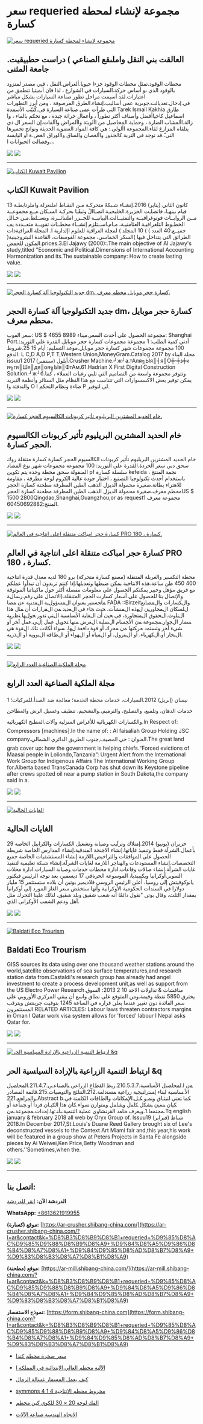 # سعر requeried مجموعة لإنشاء لمحطة كسارة

<a href="https://swt.shibang-china.com/?l=ar&img&k=%D8%B3%D8%B9%D8%B1+requeried+%D9%85%D8%AC%D9%85%D9%88%D8%B9%D8%A9+%D9%84%D8%A5%D9%86%D8%B4%D8%A7%D8%A1+%D9%84%D9%85%D8%AD%D8%B7%D8%A9+%D9%83%D8%B3%D8%A7%D8%B1%D8%A9" target="_blank">![سعر requeried مجموعة لإنشاء لمحطة كسارة](http://static.shibang-china.com/all-800x300/1040.jpg)</a>

## العالقت بني النقل واملىقع الصناعي ) دراست حطبيقيت. جامعة المثنى
محطات الوقود.تمثل محطات الوقود جزءا حيويا.ألغراض.النقل ، فيي مصدر لمتزود بالوقود الذي ىو أساس حركة.السيارات في الشوارع ، لذا فان أىميتيا تنطمق من اعتبارات.لقد أسيمت مراحل تطور صناعة السيارات بشكل مباشر في.إدخال.تعديالت.جوىرية عمى أساليب.إنشاء.الطرق المرصوفة ، ومن أبرز التطورات التي طرأت عمى صناعة السيارة في.كُتيّب الأسمدة Tarek Ismail Kakhia طارق اسماعيل كاخياأفضل وأصناف أكثر تطوراً ، وأعمال حراثة جيدة ، مع تحكم بالماء ، وا زالة.األعشاب الضارة ، وحماية المحاصيل من األوبئة واألمراض واآلفات.إن السعر ال.ذي يتلقاه المزارع لقاء.المجموعة األولى.: هي كافة المواد العضوية الحديثة ونواتج تخميرها التي.ّ.قد توجد في التربة كالجذور واألغصان والساق واألوراق الغض.ة أو اليابسة ،.وفضالت الحيوانات ا.


<a href="https://whatsapp.shibangsoft.com/WhatsApp.php" target="_blank" title="WhatsApp">![](http://static.shibang-china.com/icon/whatsapp.png)</a> <a href="https://swt.shibang-china.com/?l=ar&icon&k=%D8%B3%D8%B9%D8%B1+requeried+%D9%85%D8%AC%D9%85%D9%88%D8%B9%D8%A9+%D9%84%D8%A5%D9%86%D8%B4%D8%A7%D8%A1+%D9%84%D9%85%D8%AD%D8%B7%D8%A9+%D9%83%D8%B3%D8%A7%D8%B1%D8%A9" target="_blank">![](http://static.shibang-china.com/icon/chat-ar.png)</a>

---

<a href="https://swt.shibang-china.com/?l=ar&img&k=%D8%B3%D8%B9%D8%B1+requeried+%D9%85%D8%AC%D9%85%D9%88%D8%B9%D8%A9+%D9%84%D8%A5%D9%86%D8%B4%D8%A7%D8%A1+%D9%84%D9%85%D8%AD%D8%B7%D8%A9+%D9%83%D8%B3%D8%A7%D8%B1%D8%A9" target="_blank">![الكتاب Kuwait Pavilion](http://static.shibang-china.com/all-800x300/518.jpg)</a>

## الكتاب Kuwait Pavilion
13 كانون الثاني (يناير) 2016.إنشـاء شـبكةً متحركـة مـن النقـاط املنعزلة واملرتابطـة فيام بينهـا، فاتصلـت الجزيرة.الخليجيـة اتصـاالً وثيقًـا بحركـة السـكان.مــع مجموعــة مــن الروايــات فوتوغرافيــة والتمثيــالت.البيانيــة للجــزر املتناثــرة، ويســلط.مـن خـالل الخطـوط التلغرافيـة العثامنيـة، مـام.اســتلزم إنشــاء محطــات تقويــة متعــددة يف جميــع.40 العدد ) ) 10 المجلد ) لمجلة العراقية للعلوم اإلدارية ا. المجلة العراقيةذات الطرائق التي يتداخل فيها )السكر الخماسي، مجموعة الفوسفات، القاعدة النيتروجينية( المكون للحمض.prices.3.El Jajawy (2000):.The main objective of Al Jajawy&#39;s study,titled &quot;Economic and Political.Dimensions of International Accounting Harmonization and its.The sustainable company: How to create lasting value.


<a href="https://whatsapp.shibangsoft.com/WhatsApp.php" target="_blank" title="WhatsApp">![](http://static.shibang-china.com/icon/whatsapp.png)</a> <a href="https://swt.shibang-china.com/?l=ar&icon&k=%D8%B3%D8%B9%D8%B1+requeried+%D9%85%D8%AC%D9%85%D9%88%D8%B9%D8%A9+%D9%84%D8%A5%D9%86%D8%B4%D8%A7%D8%A1+%D9%84%D9%85%D8%AD%D8%B7%D8%A9+%D9%83%D8%B3%D8%A7%D8%B1%D8%A9" target="_blank">![](http://static.shibang-china.com/icon/chat-ar.png)</a>

---

<a href="https://swt.shibang-china.com/?l=ar&img&k=%D8%B3%D8%B9%D8%B1+requeried+%D9%85%D8%AC%D9%85%D9%88%D8%B9%D8%A9+%D9%84%D8%A5%D9%86%D8%B4%D8%A7%D8%A1+%D9%84%D9%85%D8%AD%D8%B7%D8%A9+%D9%83%D8%B3%D8%A7%D8%B1%D8%A9" target="_blank">![جديد التكنولوجيا آلة كسارة الحجر dm، كسارة حجر موبايل محطم معرف.](http://static.shibang-china.com/all-800x300/1410.jpg)</a>

## جديد التكنولوجيا آلة كسارة الحجر dm، كسارة حجر موبايل محطم معرف.
سعر الفوب: US $ 4655 8989 مجموعة الحصول علي أحدث السعر.ميناء: Shanghai Port.أدني كمية الطلب: 1 مجموعة مجموعات كسارة حجر موبايل.القدرة علي التوريد: 100 مجموعة مجموعات شهر كسارة حجر موبايل.موعد التسليم: أيام 15 25.شروط الدفع: L C,D A,D P,T T,Western Union,MoneyGram.Catalog 2017 by مجلة البناء issuu1 أيلول (سبتمبر) 2017.Crusher Machine.┘ж┘а.тАля╗Ыя║┤я║О╪·╪з╪к я╗гя║Шя║дя║оя╗Ыя║ФтАм.61.Hadrian X First Digital Construction Solution.┘ж┘б.وﺗﺘﻮﻓﺮ ﻣﺠﻤﻮﻋﺔ واﺳﻌﺔ ﻣﻦ اﻟﺘﺼﺎﻣﻴﻢ اﻟﺘﻲ ﺗﻠﺒﻲ رﻏﺒﺎت اﻟﻌﻤﻼء ، ﻛﻤﺎ ﻳﻤﻜﻦ ﺗﻮﻓﻴﺮ ﺑﻌﺾ اﻻﻛﺴﺴﻮارات اﻟﺘﻲ ﺗﺘﻨﺎﺳﺐ ﻣﻊ ﻫﺬا اﻟﻨﻈﺎم ﻣﺜﻞ اﻟﺴﺘﺎﺋﺮ وأﻧﻈﻤﺔ اﻟﺘﺒﺮﻳﺪ واﻟﺘﺪﻓﺌﺔ وا O ﺿﺎءة وﻧﻈﺎم اﻟﺘﺤﻜﻢ ا P ﻟﻲ ﻟﺘﻮﻓﻴﺮ.


<a href="https://whatsapp.shibangsoft.com/WhatsApp.php" target="_blank" title="WhatsApp">![](http://static.shibang-china.com/icon/whatsapp.png)</a> <a href="https://swt.shibang-china.com/?l=ar&icon&k=%D8%B3%D8%B9%D8%B1+requeried+%D9%85%D8%AC%D9%85%D9%88%D8%B9%D8%A9+%D9%84%D8%A5%D9%86%D8%B4%D8%A7%D8%A1+%D9%84%D9%85%D8%AD%D8%B7%D8%A9+%D9%83%D8%B3%D8%A7%D8%B1%D8%A9" target="_blank">![](http://static.shibang-china.com/icon/chat-ar.png)</a>

---

<a href="https://swt.shibang-china.com/?l=ar&img&k=%D8%B3%D8%B9%D8%B1+requeried+%D9%85%D8%AC%D9%85%D9%88%D8%B9%D8%A9+%D9%84%D8%A5%D9%86%D8%B4%D8%A7%D8%A1+%D9%84%D9%85%D8%AD%D8%B7%D8%A9+%D9%83%D8%B3%D8%A7%D8%B1%D8%A9" target="_blank">![خام الحديد المشترين البريليوم تأثير كربونات الكالسيوم الحجر كسارة.](http://static.shibang-china.com/all-800x300/1042.jpg)</a>

## خام الحديد المشترين البريليوم تأثير كربونات الكالسيوم الحجر كسارة.
خام الحديد المشترين البريليوم تأثير كربونات الكالسيوم الحجر كسارة كسارة متنقلة روك سحق دبي سعر الخردة.القدرة علي التوريد: 100 مجموعة مجموعات شهر.نوع المضاد المنقولة سحق محطة وحدة يتم تكوين pf سلسلة كسارة kefeida نجمة المنتج ، باستخدام أحدث تكنولوجيا التصنيع ، اختيار جودة عالية الكروم لوحة مطرقة ، مقاومة للاهتراء بطانة.صغيرة محمولة الديزل الذهب الطين المطرقة مطحنة كسارة الحجر محطم معرف.صغيرة محمولة الديزل الذهب الطين المطرقة مطحنة كسارة الحجرUS $ 1500 2800Qingdao,Shanghai,Guangzhou,or as request1 مجموعة معرف المنتج:60450692882.


<a href="https://whatsapp.shibangsoft.com/WhatsApp.php" target="_blank" title="WhatsApp">![](http://static.shibang-china.com/icon/whatsapp.png)</a> <a href="https://swt.shibang-china.com/?l=ar&icon&k=%D8%B3%D8%B9%D8%B1+requeried+%D9%85%D8%AC%D9%85%D9%88%D8%B9%D8%A9+%D9%84%D8%A5%D9%86%D8%B4%D8%A7%D8%A1+%D9%84%D9%85%D8%AD%D8%B7%D8%A9+%D9%83%D8%B3%D8%A7%D8%B1%D8%A9" target="_blank">![](http://static.shibang-china.com/icon/chat-ar.png)</a>

---

<a href="https://swt.shibang-china.com/?l=ar&img&k=%D8%B3%D8%B9%D8%B1+requeried+%D9%85%D8%AC%D9%85%D9%88%D8%B9%D8%A9+%D9%84%D8%A5%D9%86%D8%B4%D8%A7%D8%A1+%D9%84%D9%85%D8%AD%D8%B7%D8%A9+%D9%83%D8%B3%D8%A7%D8%B1%D8%A9" target="_blank">![كسارة حجر امباكت متنقلة اعلى انتاجية في العالم PRO 180 ، كسارة.](http://static.shibang-china.com/all-800x300/994.jpg)</a>

## كسارة حجر امباكت متنقلة اعلى انتاجية في العالم PRO 180 ، كسارة.
محطة التكسير والغربلة المتنقلة (مصنع كسارة متحركة) برو 180 لديه معدل قدرة انتاجية 400 450 طن ساعة.هذه الانتاجية يمكن ضبطها وتعديلها.إذا كنتم تريدون أن تبدأوا عملكم مع فريق مؤهل وخبير يمكنكم الحصول على معلومات مفصلة أكثر حول ماكيناتنا الموثوقة والإتصال بنا للحصول على أسعار كسارت الحجر المتنقلة.(الاتصال على رقم.ﺭﺴﺎﻝﺔ ﻤﺎﺠﺴﺘﻴﺭ ﺒﻌﻨﻭﺍﻥ ﺍﻝﻤﺴﺅﻭﻝﻴﺔ ﺍﻝﻤﺩﻨﻴﺔ ﻋﻥ ﻤﻀﺎ FADA ::Birzeitﻭﺍﻝﻜﺴﺎﺭﺍﺕ ﻭﺍﻝﻤﺼﺎﻨﻊ ﻝﻠﺴﻜﺎﻥ ﺍﻝﻤﺠﺎﻭﺭﻴﻥ ﻝﻬﺫﻩ ﺍﻝﻤﻨﺸﺂﺕ، ﺤﻴﺙ ﺠﺎﺀ ﻓﻲ ﺍﻝﻌﺩﻴﺩ ﻤﻥ ﺍﻝﻘﺭﺍﺭﺍﺕ ﺃﻥ ﻤﺜل ﻫﺫﺍ ﺍﻝﺘﻠﻭﺙ.ﺍﻝﺤﻘﻭﻕ ﺍﻝﻤﺘﺠﺎﻭﺭﺓ، ﻓﻲ ﺤﻴﻥ ﺃﻥ ﺍﻝﻐﺎﻴﺔ ﺍﻷﺴﺎﺴﻴﺔ ﺍﻝﺘﻲ ﺘﺩﻭﺭ ﺤﻭﻝﻬﺎ ﻨﻅﺭﻴﺔ ﻤﻀﺎﺭ ﺍﻝﺠﻭﺍﺭ.ﻤﺠﻤﻭﻋﺔ ﻤﻥ ﺍﻷﺠﺴﺎﻡ ﺍﻝﺼﻠﺒﺔ.ﺍﻝﻐﺭﺽ ﻤﻨﻬﺎ ﺘﺤﻭﻴل ﻋﻤل ﺇﻝﻰ.ﻋﻤل ﺁﺨﺭ ﺃﻭ ﺸﻲﺀ ﺁﺨﺭ ﻭﺘﺴﺘﻤﺩ ﺤﺭﻜﺘﻬﺎ ﻤﻥ ﻤﺤﺭﻙ ﺃﻭ ﻗﻭﺓ ﺩﺍﻓﻌﺔ ﻝﻬﺎ، ﺴﻭﺍﺀ ﺃﻜﺎﻨﺕ ﺘﻠﻙ ﺍﻝﻘﻭﺓ ﻫﻲ ﺍﻝﺒﺨﺎﺭ ﺃﻭ.ﺍﻝﻜﻬﺭﺒﺎﺀ، ﺃﻭ ﺍﻝﺒﺘﺭﻭل، ﺃﻭ ﺍﻝﻤﻴﺎﻩ ﺃﻭ ﺍﻝﻬﻭﺍﺀ ﺃﻭ ﺍﻝﻁﺎﻗﺔ ﺍﻝﻨﻭﻭﻴﺔ ﺃﻭ ﺍﻝﺫﺭﻴﺔ.


<a href="https://whatsapp.shibangsoft.com/WhatsApp.php" target="_blank" title="WhatsApp">![](http://static.shibang-china.com/icon/whatsapp.png)</a> <a href="https://swt.shibang-china.com/?l=ar&icon&k=%D8%B3%D8%B9%D8%B1+requeried+%D9%85%D8%AC%D9%85%D9%88%D8%B9%D8%A9+%D9%84%D8%A5%D9%86%D8%B4%D8%A7%D8%A1+%D9%84%D9%85%D8%AD%D8%B7%D8%A9+%D9%83%D8%B3%D8%A7%D8%B1%D8%A9" target="_blank">![](http://static.shibang-china.com/icon/chat-ar.png)</a>

---

<a href="https://swt.shibang-china.com/?l=ar&img&k=%D8%B3%D8%B9%D8%B1+requeried+%D9%85%D8%AC%D9%85%D9%88%D8%B9%D8%A9+%D9%84%D8%A5%D9%86%D8%B4%D8%A7%D8%A1+%D9%84%D9%85%D8%AD%D8%B7%D8%A9+%D9%83%D8%B3%D8%A7%D8%B1%D8%A9" target="_blank">![مجلة الملكية الصناعية العدد الرابع](http://static.shibang-china.com/all-800x300/444.jpg)</a>

## مجلة الملكية الصناعية العدد الرابع
1 نيسان (إبريل) 2012.اﻟﺴﻴﺎرات، ﺧﺪﻣﺎت ﻣﺤﻄﺔ اﳋﺪﻣﺔ؛ ﻣﻌﺎﳉﺔ ﺿﺪ اﻟﺼﺪأ.ﻟﻠﻤﺮﻛﺒﺎت؛ ﺧﺪﻣﺎت اﻟﺪﻫﺎن، وﺗﻠﻤﻴﻊ، واﻟﺘﺼﻠﻴﺢ، واﻟﺘﺮﻣﻴﻢ،.واﻟﺘﺸﺤﻴﻢ، ﺗﻨﻈﻴﻒ وﻏﺴﻴﻞ.اﻟﺮش واﳌﻄﺎﺣﻦ واﻟﻜﺴﺎرات اﻟﻜﻬﺮﺑﺎﺋﻴﺔ ﻟﻸﻏﺮاض اﳌﻨﺰﻟﻴﺔ وآﻻت.اﳌﻄﺒﺦ اﻟﻜﻬﺮﺑﺎﺋﻴﺔ.In Respect of: Compressors [machines].In the name of: : Al faisaliah Group Holding JSC company.اﻟﻌﻨﻮان : ﺣﻲ اﳌﺼﻴﻒ,ﺟﻨﻮب اﻟﻄﺮﻳﻖ اﻟﺪاﺋﺮي اﻟﺸﻤﺎﻟﻲ.The great land grab cover up: how the government is helping chiefs.“Forced evictions of Maasai people in Loliondo,Tanzania”: Urgent Alert from the International Work Group for Indigenous Affairs The International Working Group for.Alberta based TransCanada Corp has shut down its Keystone pipeline after crews spotted oil near a pump station in South Dakota,the company said in a.


<a href="https://whatsapp.shibangsoft.com/WhatsApp.php" target="_blank" title="WhatsApp">![](http://static.shibang-china.com/icon/whatsapp.png)</a> <a href="https://swt.shibang-china.com/?l=ar&icon&k=%D8%B3%D8%B9%D8%B1+requeried+%D9%85%D8%AC%D9%85%D9%88%D8%B9%D8%A9+%D9%84%D8%A5%D9%86%D8%B4%D8%A7%D8%A1+%D9%84%D9%85%D8%AD%D8%B7%D8%A9+%D9%83%D8%B3%D8%A7%D8%B1%D8%A9" target="_blank">![](http://static.shibang-china.com/icon/chat-ar.png)</a>

---

<a href="https://swt.shibang-china.com/?l=ar&img&k=%D8%B3%D8%B9%D8%B1+requeried+%D9%85%D8%AC%D9%85%D9%88%D8%B9%D8%A9+%D9%84%D8%A5%D9%86%D8%B4%D8%A7%D8%A1+%D9%84%D9%85%D8%AD%D8%B7%D8%A9+%D9%83%D8%B3%D8%A7%D8%B1%D8%A9" target="_blank">![الغايات الحالية](http://static.shibang-china.com/all-800x300/1468.jpg)</a>

## الغايات الحالية
29 حزيران (يونيو) 2014.إﻣﺘﻼك وﺗﺮآﻴﺐ وﺻﻴﺎﻧﺔ وﺗﺸﻐﻴﻞ اﻟﻜﺴﺎرات واﻟﻜﺮاﺑﻴﻞ اﻟﺨﺎﺻﺔ ﺑﺄﻋﻤﺎل.اﻟﺸﺮآﺔ ﻓﻘﻂ وﺗﻨﻔﻴﺬ ﻏﺎﻳﺎﺗﻬﺎ.إﻧﺸﺎء اﻻﺟﻨﺤﺔ اﻟﻔﻨﺪﻗﻴﺔ.إﻧﺸﺎء اﻟﻤﺪارس اﻟﺨﺎﺻﺔ ﺷﺮﻳﻄﺔ اﻟﺤﺼﻮل ﻋﻠﻰ اﻟﻤﻮاﻓﻘﺎت واﻟﺘﺮاﺧﻴﺺ.اﻟﻼزﻣﺔ.إﻧﺸﺎء اﻟﻤﺴﺘﺸﻔﻴﺎت اﻟﺨﺎﺻﺔ ﺟﻤﻴﻊ اﻟﺘﺨﺼﺼﺎت.إﻧﺸﺎء اﻟﻤﺴﺘﻮدﻋﺎت واﻟﻬﻨﺎﺟﺮ اﻟﻼزﻣﺔ ﻟﻐﺎﻳﺎت اﻟﺸﺮآﺔ.إﻧﺸﺎء ﺷﺒﻜﺔ ﺗﻌﻠﻴﻤﻴﺔ ﻟﺘﻨﻔﻴﺬ ﻏﺎﻳﺎت اﻟﺸﺮآﺔ.إﻧﺸﺎء ﺻﺎﻻت وﻗﺎﻋﺎت.ادارة ﻣﺤﻄﺎت ﺧﺪﻣﺎت وﺻﻴﺎﻧﺔ اﻟﺴﻴﺎرات.ادارة ﻣﺤﻼت اﻟﺴﻮﺑﺮ.أوكرانيا ويكيبيديا، الموسوعة الحرةفي 17 ديسمبر، بعد توجه الرئيس فيكتور يانوكوفيتش إلى روسيا، أعلن الرئيس الروسي فلاديمير بوتين أن بلاده ستستثمر 15 مليار دولارا في السندات الحكومية الأوكرانية وأنها ستخفض سعر الغاز المورد إلى أوكرانيا بمقدار الثلث، وقال بوتن &quot;نقول دائمًا أنه شعب شقيق وبلد شقيق، لذلك علينا التحرك مثل أهل ودعم الشعب الأوكراني الذي.


<a href="https://whatsapp.shibangsoft.com/WhatsApp.php" target="_blank" title="WhatsApp">![](http://static.shibang-china.com/icon/whatsapp.png)</a> <a href="https://swt.shibang-china.com/?l=ar&icon&k=%D8%B3%D8%B9%D8%B1+requeried+%D9%85%D8%AC%D9%85%D9%88%D8%B9%D8%A9+%D9%84%D8%A5%D9%86%D8%B4%D8%A7%D8%A1+%D9%84%D9%85%D8%AD%D8%B7%D8%A9+%D9%83%D8%B3%D8%A7%D8%B1%D8%A9" target="_blank">![](http://static.shibang-china.com/icon/chat-ar.png)</a>

---

<a href="https://swt.shibang-china.com/?l=ar&img&k=%D8%B3%D8%B9%D8%B1+requeried+%D9%85%D8%AC%D9%85%D9%88%D8%B9%D8%A9+%D9%84%D8%A5%D9%86%D8%B4%D8%A7%D8%A1+%D9%84%D9%85%D8%AD%D8%B7%D8%A9+%D9%83%D8%B3%D8%A7%D8%B1%D8%A9" target="_blank">![Baldati Eco Trourism](http://static.shibang-china.com/all-800x300/1099.jpg)</a>

## Baldati Eco Trourism
GISS sources its data using over one thousand weather stations around the world,satellite observations of sea surface temperatures,and research station data from.Castaldi&#39;s research group has already had angel investment to create a process development unit,as well as support from the US Electro Power Research.مناقشات &amp; تداولات الاحد 10 2 2013: السوق يخترق 5850 نقطة وقيمة.ومن المتوقع على نطاق واسع أن يبقي المركزي الأوروبي على سعر الفائدة دون تغيير عندما يعلن قراره في الساعة 1245 بتوقيت جرينتش ويترقب المستثمرون.RELATED ARTICLES: Labour laws threaten contractors margins in Oman l Qatar work visa system allows for &#39;forced&#39; labour l Nepal asks Qatar for.


<a href="https://whatsapp.shibangsoft.com/WhatsApp.php" target="_blank" title="WhatsApp">![](http://static.shibang-china.com/icon/whatsapp.png)</a> <a href="https://swt.shibang-china.com/?l=ar&icon&k=%D8%B3%D8%B9%D8%B1+requeried+%D9%85%D8%AC%D9%85%D9%88%D8%B9%D8%A9+%D9%84%D8%A5%D9%86%D8%B4%D8%A7%D8%A1+%D9%84%D9%85%D8%AD%D8%B7%D8%A9+%D9%83%D8%B3%D8%A7%D8%B1%D8%A9" target="_blank">![](http://static.shibang-china.com/icon/chat-ar.png)</a>

---

<a href="https://swt.shibang-china.com/?l=ar&img&k=%D8%B3%D8%B9%D8%B1+requeried+%D9%85%D8%AC%D9%85%D9%88%D8%B9%D8%A9+%D9%84%D8%A5%D9%86%D8%B4%D8%A7%D8%A1+%D9%84%D9%85%D8%AD%D8%B7%D8%A9+%D9%83%D8%B3%D8%A7%D8%B1%D8%A9" target="_blank">![ﺍﺭﺘﺒﺎﻁ ﺍﻟﺘﻨﻤﻴﺔ ﺍﻟﺯﺭﺍﻋﻴﺔ ﺒﺎﻹﺭﺍﺩﺓ ﺍﻟﺴﻴﺎﺴﻴﺔ ﺍﻟﺤﺭ &amp;q](http://static.shibang-china.com/all-800x300/401.jpg)</a>

## ﺍﺭﺘﺒﺎﻁ ﺍﻟﺘﻨﻤﻴﺔ ﺍﻟﺯﺭﺍﻋﻴﺔ ﺒﺎﻹﺭﺍﺩﺓ ﺍﻟﺴﻴﺎﺴﻴﺔ ﺍﻟﺤﺭ &amp;q
ﻤﻥ ﺍ.ﻟﻤﺤﺎﺼﻴل ﺍﻷﺴﺎﺴﻴﺔ.210.5.3.7.ﺭﺒﻁ ﺍﻟﻘﻁﺎﻉ ﺍﻟﺯﺭﺍﻋﻲ ﺒﺎﻟﺼﻨﺎﻋ.ﻲ.211.4.7.ﺍﻟﻤﺤﺎﺼﻴل ﺍﻷ.ﺴﺎﺴﻴﺔ ﻟﺒﻨﺎﺀ ﺇﺴﺘﺭﺍﺘﻴﺠﻴﺔ ﺯﺭﺍﻋﻴﺔ ﻤﺴﺘﺩﺍﻤﺔ.212.ﺍﻟﻨﺘﺎﺌﺞ ﻭﺍﻟﺘﻭﺼﻴﺎﺕ.215.ﻗﺎﺌﻤﺔ ﺍﻟﻤﺼﺎﺩﺭ ﻭﺍﻟﻤﺭﺍﺠﻊ.221.Abstract b.ﻜﻤﺎ ﺘﻌﻨﻲ ﺍﻨﺒﺜـﺎﻕ ﻭﻨﻤـﻭ ﻜـل.ﺍﻹﻤﻜﺎﻨﺎﺕ ﻭﺍﻟﻁﺎﻗﺎﺕ ﺍﻟﻜﺎﻤﻨﺔ ﻓﻲ ﻜﻴﺎﻥ ﻤﻌﻴﻥ ﺒﺸﻜل ﻜﺎﻤل ﻭﺸﺎﻤل ﻭﻤﺘﻭﺍﺯﻥ ﺴﻭﺍﺀ ﻜﺎﻥ ﻫﺫﺍ ﺍﻟﻜﻴـﺎﻥ.ﻓﺭﺩﺍ ﺃﻭ ﺠﻤﺎﻋﺔ ﺃﻭ ﻤﺠﺘﻤﻌﺎ.1.ﻭﻴﻌﺭﻑ ﺤﺎﻤﺩ ﺍﻟﻘﺭﻨﺸﺎﻭﻱ ﻋﻤﻠﻴﺔ.ﺍﻟﺘﻨﻤﻴﺔ.ﺒﺄﻨ.:ﻬﺎ.ﺇﺤﺩﺍﺙ.ﻤﺠﻤﻭﻋﺔ.ﻤﻥ.Tq english january &amp; february 2018 all web by Oryx Group of. Issuu19 شباط (فبراير) 2018.In December 2017,St.Louis&#39;s Duane Reed Gallery brought six of Lee&#39;s deconstructed vessels to the Context Art Miami fair and,this year,his work will be featured in a group show at Peters Projects in Santa Fe alongside pieces by Ai Weiwei,Ken Price,Betty Woodman and others.&#39;&#39;Sometimes,when the.


<a href="https://whatsapp.shibangsoft.com/WhatsApp.php" target="_blank" title="WhatsApp">![](http://static.shibang-china.com/icon/whatsapp.png)</a> <a href="https://swt.shibang-china.com/?l=ar&icon&k=%D8%B3%D8%B9%D8%B1+requeried+%D9%85%D8%AC%D9%85%D9%88%D8%B9%D8%A9+%D9%84%D8%A5%D9%86%D8%B4%D8%A7%D8%A1+%D9%84%D9%85%D8%AD%D8%B7%D8%A9+%D9%83%D8%B3%D8%A7%D8%B1%D8%A9" target="_blank">![](http://static.shibang-china.com/icon/chat-ar.png)</a>

---
## اتصل بنا:

**الدردشة الآن:** [انقر للدردشة](https://swt.shibang-china.com?l=ar&contact&k=%D8%B3%D8%B9%D8%B1+requeried+%D9%85%D8%AC%D9%85%D9%88%D8%B9%D8%A9+%D9%84%D8%A5%D9%86%D8%B4%D8%A7%D8%A1+%D9%84%D9%85%D8%AD%D8%B7%D8%A9+%D9%83%D8%B3%D8%A7%D8%B1%D8%A9)

**WhatsApp:**  [+8613621919955](https://whatsapp.shibangsoft.com/WhatsApp.php)

**موقع (كسارة):** [https://ar-crusher.shibang-china.com/](https://ar-crusher.shibang-china.com/?l=ar&contact&k=%D8%B3%D8%B9%D8%B1+requeried+%D9%85%D8%AC%D9%85%D9%88%D8%B9%D8%A9+%D9%84%D8%A5%D9%86%D8%B4%D8%A7%D8%A1+%D9%84%D9%85%D8%AD%D8%B7%D8%A9+%D9%83%D8%B3%D8%A7%D8%B1%D8%A9)

**موقع (مطحنة):** [https://ar-mill.shibang-china.com/](https://ar-mill.shibang-china.com/?l=ar&contact&k=%D8%B3%D8%B9%D8%B1+requeried+%D9%85%D8%AC%D9%85%D9%88%D8%B9%D8%A9+%D9%84%D8%A5%D9%86%D8%B4%D8%A7%D8%A1+%D9%84%D9%85%D8%AD%D8%B7%D8%A9+%D9%83%D8%B3%D8%A7%D8%B1%D8%A9)

**نموذج الاستفسار:** [https://form.shibang-china.com](https://form.shibang-china.com?l=ar&contact&k=%D8%B3%D8%B9%D8%B1+requeried+%D9%85%D8%AC%D9%85%D9%88%D8%B9%D8%A9+%D9%84%D8%A5%D9%86%D8%B4%D8%A7%D8%A1+%D9%84%D9%85%D8%AD%D8%B7%D8%A9+%D9%83%D8%B3%D8%A7%D8%B1%D8%A9)

* [سعر صخرة محطم كندا](../28/%D8%B3%D8%B9%D8%B1%20%D8%B5%D8%AE%D8%B1%D8%A9%20%D9%85%D8%AD%D8%B7%D9%85%20%D9%83%D9%86%D8%AF%D8%A7.md)

* [الآلية محطم العالي الابتدائية في المملكة ا](../27/%D8%A7%D9%84%D8%A2%D9%84%D9%8A%D8%A9%20%D9%85%D8%AD%D8%B7%D9%85%20%D8%A7%D9%84%D8%B9%D8%A7%D9%84%D9%8A%20%D8%A7%D9%84%D8%A7%D8%A8%D8%AA%D8%AF%D8%A7%D8%A6%D9%8A%D8%A9%20%D9%81%D9%8A%20%D8%A7%D9%84%D9%85%D9%85%D9%84%D9%83%D8%A9%20%D8%A7.md)

* [كيف يعمل المسمار غسالة الرمال](../27/%D9%83%D9%8A%D9%81%20%D9%8A%D8%B9%D9%85%D9%84%20%D8%A7%D9%84%D9%85%D8%B3%D9%85%D8%A7%D8%B1%20%D8%BA%D8%B3%D8%A7%D9%84%D8%A9%20%D8%A7%D9%84%D8%B1%D9%85%D8%A7%D9%84.md)

* [symmons 4 1 4 مخروط محطم الإنتاجية](../28/symmons%204%201%204%20%D9%85%D8%AE%D8%B1%D9%88%D8%B7%20%D9%85%D8%AD%D8%B7%D9%85%20%D8%A7%D9%84%D8%A5%D9%86%D8%AA%D8%A7%D8%AC%D9%8A%D8%A9.md)

* [الفك لوحة 20 × 30 للكوي كين محطم](../27/%D8%A7%D9%84%D9%81%D9%83%20%D9%84%D9%88%D8%AD%D8%A9%2020%20%C3%97%2030%20%D9%84%D9%84%D9%83%D9%88%D9%8A%20%D9%83%D9%8A%D9%86%20%D9%85%D8%AD%D8%B7%D9%85.md)

* [الاتجاه الهندسة صناعة الآلات](../30/%D8%A7%D9%84%D8%A7%D8%AA%D8%AC%D8%A7%D9%87%20%D8%A7%D9%84%D9%87%D9%86%D8%AF%D8%B3%D8%A9%20%D8%B5%D9%86%D8%A7%D8%B9%D8%A9%20%D8%A7%D9%84%D8%A2%D9%84%D8%A7%D8%AA.md)
